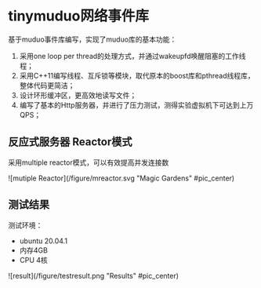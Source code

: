 # tinymuduo网络事件库


基于muduo事件库编写，实现了muduo库的基本功能：
1. 采用one loop per thread的处理方式，并通过wakeupfd唤醒阻塞的工作线程；
2. 采用C++11编写线程、互斥锁等模块，取代原本的boost库和pthread线程库，整体代码更简洁；
3. 设计环形缓冲区，更高效地读写文件；
4. 编写了基本的Http服务器，并进行了压力测试，测得实验虚拟机下可达到上万QPS；

## 反应式服务器 Reactor模式
采用multiple reactor模式，可以有效提高并发连接数

![mutiple Reactor](/figure/mreactor.svg "Magic Gardens" #pic_center)

## 测试结果

测试环境：
- ubuntu 20.04.1
- 内存4GB
- CPU 4核

![result](/figure/testresult.png "Results" #pic_center)
